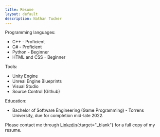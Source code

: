 ```yaml
---
title: Resume
layout: default
description: Nathan Tucker
---
```


Programming languages:  
* C++ - Proficient
* C# - Proficient
* Python - Beginner
* HTML and CSS - Beginner

Tools:
* Unity Engine
* Unreal Engine Blueprints
* Visual Studio
* Source Control (Github)

Education:
* Bachelor of Software Engineering (Game Programming) - Torrens University, due for completion mid-late 2022.

Please contact me through [Linkedin](https://www.linkedin.com/in/nathan-tucker-3613a4227/){:target="_blank"} for a full copy of my resume.  